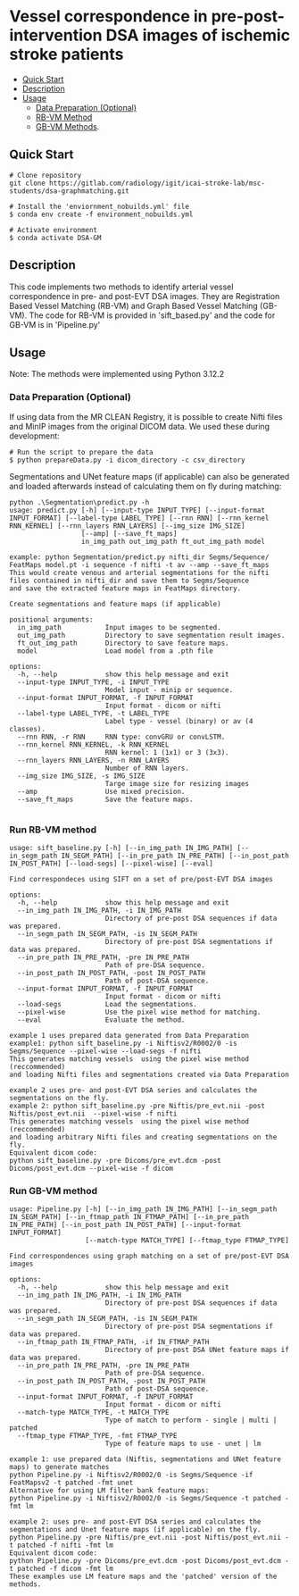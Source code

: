 # Vessel correspondence in pre-post-intervention DSA images of ischemic stroke patients

- [Quick Start](https://github.com/maberrospi/DSA-GraphMatching?tab=readme-ov-file#quick-start)
- [Description](https://github.com/maberrospi/DSA-GraphMatching?tab=readme-ov-file#description)
- [Usage](https://github.com/maberrospi/DSA-GraphMatching?tab=readme-ov-file#usage)
  - [Data Preparation (Optional)](https://github.com/maberrospi/DSA-GraphMatching?tab=readme-ov-file#data-preparation)
  - [RB-VM Method](https://github.com/maberrospi/DSA-GraphMatching?tab=readme-ov-file#run-rb-vm-method)
  - [GB-VM Methods](https://github.com/maberrospi/DSA-GraphMatching?tab=readme-ov-file#run-gb-vm-methods).

## Quick Start
```
# Clone repository
git clone https://gitlab.com/radiology/igit/icai-stroke-lab/msc-students/dsa-graphmatching.git

# Install the 'enviornment_nobuilds.yml' file
$ conda env create -f environment_nobuilds.yml

# Activate environment
$ conda activate DSA-GM
```

## Description
This code implements two methods to identify arterial vessel correspondence in pre- and post-EVT DSA images. 
They are Registration Based Vessel Matching (RB-VM) and Graph Based Vessel Matching (GB-VM).
The code for RB-VM is provided in 'sift_based.py' and the code for GB-VM is in 'Pipeline.py'

## Usage
Note: The methods were implemented using Python 3.12.2

### Data Preparation (Optional)
If using data from the MR CLEAN Registry, it is possible to create Nifti files and MinIP images from the
original DICOM data. We used these during development:

```
# Run the script to prepare the data
$ python prepareData.py -i dicom_directory -c csv_directory
```

Segmentations and UNet feature maps (if applicable) can also be generated and loaded afterwards
instead of calculating them on fly during matching:

```
python .\Segmentation\predict.py -h
usage: predict.py [-h] [--input-type INPUT_TYPE] [--input-format INPUT_FORMAT] [--label-type LABEL_TYPE] [--rnn RNN] [--rnn_kernel RNN_KERNEL] [--rnn_layers RNN_LAYERS] [--img_size IMG_SIZE]
                  [--amp] [--save_ft_maps]
                  in_img_path out_img_path ft_out_img_path model

example: python Segmentation/predict.py nifti_dir Segms/Sequence/ FeatMaps model.pt -i sequence -f nifti -t av --amp --save_ft_maps
This would create venous and arterial segmentations for the nifti files contained in nifti_dir and save them to Segms/Sequence
and save the extracted feature maps in FeatMaps directory.

Create segmentations and feature maps (if applicable)

positional arguments:
  in_img_path           Input images to be segmented.
  out_img_path          Directory to save segmentation result images.
  ft_out_img_path       Directory to save feature maps.
  model                 Load model from a .pth file

options:
  -h, --help            show this help message and exit
  --input-type INPUT_TYPE, -i INPUT_TYPE
                        Model input - minip or sequence.
  --input-format INPUT_FORMAT, -f INPUT_FORMAT
                        Input format - dicom or nifti
  --label-type LABEL_TYPE, -t LABEL_TYPE
                        Label type - vessel (binary) or av (4 classes).
  --rnn RNN, -r RNN     RNN type: convGRU or convLSTM.
  --rnn_kernel RNN_KERNEL, -k RNN_KERNEL
                        RNN kernel: 1 (1x1) or 3 (3x3).
  --rnn_layers RNN_LAYERS, -n RNN_LAYERS
                        Number of RNN layers.
  --img_size IMG_SIZE, -s IMG_SIZE
                        Targe image size for resizing images
  --amp                 Use mixed precision.
  --save_ft_maps        Save the feature maps.


```


### Run RB-VM method
```
usage: sift_baseline.py [-h] [--in_img_path IN_IMG_PATH] [--in_segm_path IN_SEGM_PATH] [--in_pre_path IN_PRE_PATH] [--in_post_path IN_POST_PATH] [--load-segs] [--pixel-wise] [--eval]

Find correspondeces using SIFT on a set of pre/post-EVT DSA images

options:
  -h, --help            show this help message and exit
  --in_img_path IN_IMG_PATH, -i IN_IMG_PATH
                        Directory of pre-post DSA sequences if data was prepared.
  --in_segm_path IN_SEGM_PATH, -is IN_SEGM_PATH
                        Directory of pre-post DSA segmentations if data was prepared.
  --in_pre_path IN_PRE_PATH, -pre IN_PRE_PATH
                        Path of pre-DSA sequence.
  --in_post_path IN_POST_PATH, -post IN_POST_PATH
                        Path of post-DSA sequence.
  --input-format INPUT_FORMAT, -f INPUT_FORMAT
                        Input format - dicom or nifti
  --load-segs           Load the segmentations.
  --pixel-wise          Use the pixel wise method for matching.
  --eval                Evaluate the method.

example 1 uses prepared data generated from Data Preparation
example1: python sift_baseline.py -i Niftisv2/R0002/0 -is Segms/Sequence --pixel-wise --load-segs -f nifti
This generates matching vessels  using the pixel wise method (reccommended)
and loading Nifti files and segmentations created via Data Preparation

example 2 uses pre- and post-EVT DSA series and calculates the segmentations on the fly.
example 2: python sift_baseline.py -pre Niftis/pre_evt.nii -post Niftis/post_evt.nii  --pixel-wise -f nifti
This generates matching vessels  using the pixel wise method (reccommended)
and loading arbitrary Nifti files and creating segmentations on the fly.
Equivalent dicom code:
python sift_baseline.py -pre Dicoms/pre_evt.dcm -post Dicoms/post_evt.dcm --pixel-wise -f dicom

```

### Run GB-VM method
```
usage: Pipeline.py [-h] [--in_img_path IN_IMG_PATH] [--in_segm_path IN_SEGM_PATH] [--in_ftmap_path IN_FTMAP_PATH] [--in_pre_path IN_PRE_PATH] [--in_post_path IN_POST_PATH] [--input-format INPUT_FORMAT]
                   [--match-type MATCH_TYPE] [--ftmap_type FTMAP_TYPE]

Find correspondences using graph matching on a set of pre/post-EVT DSA images

options:
  -h, --help            show this help message and exit
  --in_img_path IN_IMG_PATH, -i IN_IMG_PATH
                        Directory of pre-post DSA sequences if data was prepared.
  --in_segm_path IN_SEGM_PATH, -is IN_SEGM_PATH
                        Directory of pre-post DSA segmentations if data was prepared.
  --in_ftmap_path IN_FTMAP_PATH, -if IN_FTMAP_PATH
                        Directory of pre-post DSA UNet feature maps if data was prepared.
  --in_pre_path IN_PRE_PATH, -pre IN_PRE_PATH
                        Path of pre-DSA sequence.
  --in_post_path IN_POST_PATH, -post IN_POST_PATH
                        Path of post-DSA sequence.
  --input-format INPUT_FORMAT, -f INPUT_FORMAT
                        Input format - dicom or nifti
  --match-type MATCH_TYPE, -t MATCH_TYPE
                        Type of match to perform - single | multi | patched
  --ftmap_type FTMAP_TYPE, -fmt FTMAP_TYPE
                        Type of feature maps to use - unet | lm

example 1: use prepared data (Niftis, segmentations and UNet feature maps) to generate matches
python Pipeline.py -i Niftisv2/R0002/0 -is Segms/Sequence -if FeatMapsv2 -t patched -fmt unet
Alternative for using LM filter bank feature maps:
python Pipeline.py -i Niftisv2/R0002/0 -is Segms/Sequence -t patched -fmt lm

example 2: uses pre- and post-EVT DSA series and calculates the segmentations and Unet feature maps (if applicable) on the fly.
python Pipeline.py -pre Niftis/pre_evt.nii -post Niftis/post_evt.nii -t patched -f nifti -fmt lm
Equivalent dicom code:
python Pipeline.py -pre Dicoms/pre_evt.dcm -post Dicoms/post_evt.dcm -t patched -f dicom -fmt lm
These examples use LM feature maps and the 'patched' version of the methods.

```
